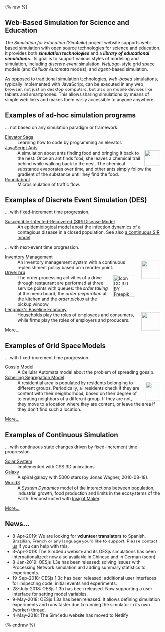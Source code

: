 {% raw %}
<div id="between-head-and-foot">
  <main>
   <section class="description"><h1>Web-Based Simulation for Science and Education</h1>
    <div>
     <p>The <em>Simulation for Education (Sim4edu</em>) project website supports web-based simulation
      with open source technologies for science and education. It provides both <b><i>simulation
       technologies</i></b> and a <b><i>library of educational simulations</i></b>. Its goal is to support various
      styles of modeling and simulation, including <em>discrete event</em> simulation,
      <em>NetLogo</em>-style grid space models (and <em>Cellular Automata</em> models), and
      <em>agent</em>-based simulation.</p>
     <p>As opposed to traditional simulation technologies, <em>web-based</em> simulations,
      typically implemented with JavaScript, can be executed in any web browser, not just on desktop
      computers, but also on mobile devices like tablets and smartphones. This allows sharing
      simulations by means of simple web links and makes them easily accessible to anyone anywhere.
     </p>
    </div>
   </section>
   <section class="sim-category" id="ad-hoc-sim">
    <h1>Examples of ad-hoc simulation programs</h1>
    <p>... not based on any simulation paradigm or framework.</p>
    <dl>
     <dt><a href="http://play.elevatorsaga.com">Elevator Saga</a></dt>
     <dd>Learning how to code by programming an elevator.</dd>
     <dt><a href="http://www.natureincode.com/code/various/ants.html">JavaScript Ants</a></dt>
     <dd><img src="img/ant.svg" style="float:right; margin: 0 6px 0 1em;" width="50" id="ant" />A simulation about ants finding food and bringing it back to the nest. Once an ant finds food, she leaves a chemical trail behind while walking back to the nest. The chemical substance evaporates over time, and other ants simply follow the gradient of the substance until they find the food.</dd>
     <dt><a href="http://www.traffic-simulation.de/">Roundabout</a></dt>
     <dd>Microsimulation of traffic flow.</dd>
    </dl>
   </section>
   <section class="sim-category" id="DES">
    <h1>Examples of Discrete Event Simulation (DES) </h1>
    <p>... with fixed-increment time progression.</p>
    <dl>
     <dt><a href="sims/25/index.html">Susceptible-Infected-Recovered (SIR) Disease Model</a></dt>
     <dd>An epidemiological model about the infection dynamics of a contagious disease in a closed population.
      See also <a href="https://insightmaker.com/insight/2944/SIR-Model">a continuous SIR model</a>.</dd>
    </dl>
    <p>... with next-event time progression.</p>
    <dl>
     <dt><a href="sims/4/index.html">Inventory Management</a></dt><dd><img src="img/forklift.svg" style="float:right; margin: 4px 6px 0 1em;" width="60" />An inventory
     management system with a continuous replenishment policy based on a reorder point.</dd>
     <dt><a href="sims/10/index.html">DriveThru</a></dt><dd><img src="img/drive-through-blue.svg" style="float:right; margin: 0 6px 0 1em"
                                                                 title="Icon CC 3.0 BY Freepik (www.freepik.com) from www.flaticon.com" width="70" />The order processing activities of a drive through
     restaurant are performed at three service points with queues: the <em>order taking</em> at the menu board, the <em>order preparation</em>
     at the kitchen and the <em>order pickup</em> at the pickup window.</dd>
     <dt><a href="sims/20/index.html">Lengnick's Baseline Economy</a></dt><dd><img src="img/factory.svg" style="float:right; margin: 0 6px 0 1em;" width="60" /> <!-- /LengnickBaselineEconomy-1 -->
     Households play the roles of em&shy;ploy&shy;ees and con&shy;sumers, while firms play the roles of employers and producers.</dd>
    </dl>
    <p><a href="des-models/index.html">More...</a></p>
   </section>
   <section class="sim-category" id="grid-space">
    <h1>Examples of Grid Space Models</h1>
    <p>... with fixed-increment time progression.</p>
    <dl>
     <dt><a href="sims/16/index.html">Gossip Model</a></dt>
	    <dd>A Cellular Automata model about the problem of spreading gossip.</dd>
     <dt><a href="sims/6/index.html">Schelling Segregation Model</a></dt>
	    <dd><img src="img/SchellingGrid.png" style="float:right; margin: 6px 6px 0 1em;" width="46" height="59" />
	     A residential area is popu&shy;lated by resi&shy;dents belonging to different groups. Periodically, all
      residents check if they are content with their neighborhood, based on their degree of
      tolerating neighbors of a different group. If they are not, they move to a location where they
      are content, or leave the area if they don't find such a location.</dd>
    </dl>
    <p><a href="gridspace-models/index.html">More...</a></p>
   </section>
   <section class="sim-category" id="contin">
    <h1>Examples of Continuous Simulation</h1>
    <p>... with continuous state changes driven by fixed-increment time progression.</p>
    <dl>
      <dt><a href="sims/15/index.html">Solar System</a></dt><dd>Implemented with CSS 3D animations.</dd>
      <dt><a href="https://29a.ch/sandbox/2010/galaxy/">Galaxy</a></dt><dd>A spiral galaxy with
      5000 stars (by Jonas Wagner, 2010-08-18).</dd>
     <dt><a href="https://insightmaker.com/insight/1954/The-World3-Model">World3</a></dt>
     <dd>A <em>System Dynamics</em> model of the interactions between population, industrial growth, food production
      and limits in the ecosystems of the Earth. Reconstructed with <a href="https://insightmaker.com/">Insight Maker</a>.</dd>
    </dl>
    <p><a href="continuous-models/index.html">More...</a></p>
   </section>
  </main>
  <aside><h1>News...</h1>
   <ul>
    <li>8-Apr-2019: We are looking for <strong>volunteer translators</strong> to Spanish, Brazilian, French or any language you'd like to support. 
	 Please <a href="mailto:G.Wagner@b-tu.de?subject=Sim4edu%20Translation&body=Hi%20guys!%0D%0AI'd%20like%20to%20help%20with%20translating%20Sim4edu%20to%20...">contact us</a> 
	 if you can help  with this.</li>
    <li>3-Apr-2019: The Sim4edu website and its OESjs simulations has been internationalized: now also available in
     Chinese and in German (soon).</li>
    <li>8-Jan-2019: OESjs 1.3e has been released: solving issues with Processing Network simulation and adding summary statistics to experiments.</li>
    <li>19-Sep-2018: OESjs 1.3c has been released: additional user interfaces for inspecting code, initial events and experiments.</li>
    <li>28-July-2018: OESjs 1.3b has been released. Now supporting a user interface for setting model variables.</li>
    <li>9-May-2018: OESjs 1.3a has been released. It allows defining simulation experiments and runs faster due to running the simulator in its own (worker) thread.</li>
    <li>4-May-2018: The Sim4edu website has moved to Netlify</li>
   </ul>
  </aside>
 </div>
 {% endraw %}